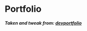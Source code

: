 # Portfolio

##### Taken and tweak from: [devportfolio](https://github.com/RyanFitzgerald/devportfolio)